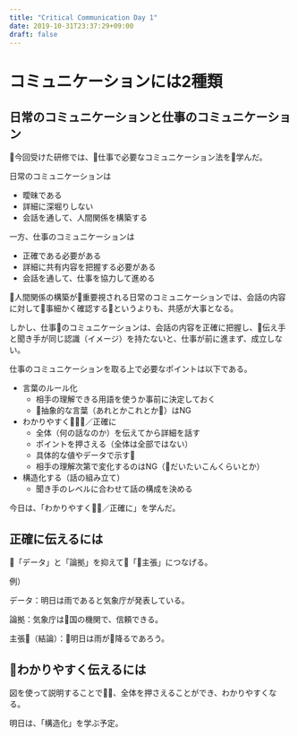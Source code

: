 ```yaml
---
title: "Critical Communication Day 1"
date: 2019-10-31T23:37:29+09:00
draft: false
---
```

# コミュニケーションには2種類

## 日常のコミュニケーションと仕事のコミュニケーション

今回受けた研修では、仕事で必要なコミュニケーション法を学んだ。

日常のコミュニケーションは

* 曖昧である
* 詳細に深堀りしない
* 会話を通して、人間関係を構築する

一方、仕事のコミュニケーションは

 * 正確である必要がある
 * 詳細に共有内容を把握する必要がある
 * 会話を通して、仕事を協力して進める

人間関係の構築が重要視される日常のコミュニケーションでは、会話の内容に対して事細かく確認するというよりも、共感が大事となる。

しかし、仕事のコミュニケーションは、会話の内容を正確に把握し、伝え手と聞き手が同じ認識（イメージ）を持たないと、仕事が前に進まず、成立しない。

仕事のコミュニケーションを取る上で必要なポイントは以下である。

 * 言葉のルール化
   * 相手の理解できる用語を使うか事前に決定しておく
   * 抽象的な言葉（あれとかこれとか）はNG
 * わかりやすく／正確に
   * 全体（何の話なのか）を伝えてから詳細を話す
   * ポイントを押さえる（全体は全部ではない）
   * 具体的な値やデータで示す
   * 相手の理解次第で変化するのはNG（だいたいこんくらいとか）
 * 構造化する（話の組み立て）
   * 聞き手のレベルに合わせて話の構成を決める

今日は、「わかりやすく／正確に」を学んだ。

## 正確に伝えるには

「データ」と「論拠」を抑えて「主張」につなげる。

例）

データ：明日は雨であると気象庁が発表している。

論拠：気象庁は国の機関で、信頼できる。

主張（結論）：明日は雨が降るであろう。

## わかりやすく伝えるには

図を使って説明することで、全体を押さえることができ、わかりやすくなる。

明日は、「構造化」を学ぶ予定。